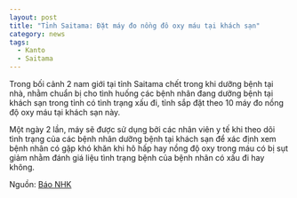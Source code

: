 ```yaml
---
layout: post
title: "Tỉnh Saitama: Đặt máy đo nồng đô oxy máu tại khách sạn"
category: news
tags: 
  - Kanto
  - Saitama
---
```

Trong bối cảnh 2 nam giới tại tỉnh Saitama chết trong khi dưỡng bệnh tại nhà, nhằm chuẩn bị cho tình huống các bệnh nhân đang dưỡng bệnh tại khách sạn trong tỉnh có tình trạng xấu đi, tỉnh sắp đặt theo 10 máy đo nồng độ oxy máu tại khách sạn này.

Một ngày 2 lần, máy sẽ được sử dụng bởi các nhân viên y tế khi theo dõi tình trạng của các bệnh nhân dưỡng bệnh tại khách sạn để xác định xem bệnh nhân có gặp khó khăn khi hô hấp hay nồng độ oxy trong máu có bị sụt giảm nhằm đánh giá liệu tình trạng bệnh của bệnh nhân có xấu đi hay không.

Nguồn: [Báo NHK](https://www3.nhk.or.jp/lnews/saitama/20200424/1100008324.html)
